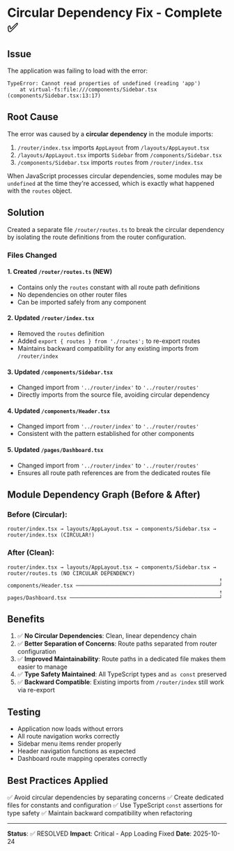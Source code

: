 # Circular Dependency Fix - Complete ✅

## Issue
The application was failing to load with the error:
```
TypeError: Cannot read properties of undefined (reading 'app')
    at virtual-fs:file:///components/Sidebar.tsx (components/Sidebar.tsx:13:17)
```

## Root Cause
The error was caused by a **circular dependency** in the module imports:

1. `/router/index.tsx` imports `AppLayout` from `/layouts/AppLayout.tsx`
2. `/layouts/AppLayout.tsx` imports `Sidebar` from `/components/Sidebar.tsx`
3. `/components/Sidebar.tsx` imports `routes` from `/router/index.tsx`

When JavaScript processes circular dependencies, some modules may be `undefined` at the time they're accessed, which is exactly what happened with the `routes` object.

## Solution
Created a separate file `/router/routes.ts` to break the circular dependency by isolating the route definitions from the router configuration.

### Files Changed

#### 1. Created `/router/routes.ts` (NEW)
- Contains only the `routes` constant with all route path definitions
- No dependencies on other router files
- Can be imported safely from any component

#### 2. Updated `/router/index.tsx`
- Removed the `routes` definition
- Added `export { routes } from './routes';` to re-export routes
- Maintains backward compatibility for any existing imports from `/router/index`

#### 3. Updated `/components/Sidebar.tsx`
- Changed import from `'../router/index'` to `'../router/routes'`
- Directly imports from the source file, avoiding circular dependency

#### 4. Updated `/components/Header.tsx`
- Changed import from `'../router/index'` to `'../router/routes'`
- Consistent with the pattern established for other components

#### 5. Updated `/pages/Dashboard.tsx`
- Changed import from `'../router/index'` to `'../router/routes'`
- Ensures all route path references are from the dedicated routes file

## Module Dependency Graph (Before & After)

### Before (Circular):
```
router/index.tsx → layouts/AppLayout.tsx → components/Sidebar.tsx → router/index.tsx (CIRCULAR!)
```

### After (Clean):
```
router/index.tsx → layouts/AppLayout.tsx → components/Sidebar.tsx → router/routes.ts (NO CIRCULAR DEPENDENCY)
                                                                    ↑
components/Header.tsx ──────────────────────────────────────────────┘
                                                                    ↑
pages/Dashboard.tsx ────────────────────────────────────────────────┘
```

## Benefits

1. ✅ **No Circular Dependencies**: Clean, linear dependency chain
2. ✅ **Better Separation of Concerns**: Route paths separated from router configuration
3. ✅ **Improved Maintainability**: Route paths in a dedicated file makes them easier to manage
4. ✅ **Type Safety Maintained**: All TypeScript types and `as const` preserved
5. ✅ **Backward Compatible**: Existing imports from `/router/index` still work via re-export

## Testing
- Application now loads without errors
- All route navigation works correctly
- Sidebar menu items render properly
- Header navigation functions as expected
- Dashboard route mapping operates correctly

## Best Practices Applied
✅ Avoid circular dependencies by separating concerns
✅ Create dedicated files for constants and configuration
✅ Use TypeScript `const` assertions for type safety
✅ Maintain backward compatibility when refactoring

---

**Status**: ✅ RESOLVED
**Impact**: Critical - App Loading Fixed
**Date**: 2025-10-24

